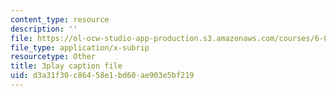 ```yaml
---
content_type: resource
description: ''
file: https://ol-ocw-studio-app-production.s3.amazonaws.com/courses/6-0002-introduction-to-computational-thinking-and-data-science-fall-2016/d3a31f30c86458e1bd60ae903e5bf219_fQvg-hh9dUw.vtt
file_type: application/x-subrip
resourcetype: Other
title: 3play caption file
uid: d3a31f30-c864-58e1-bd60-ae903e5bf219
---
```

